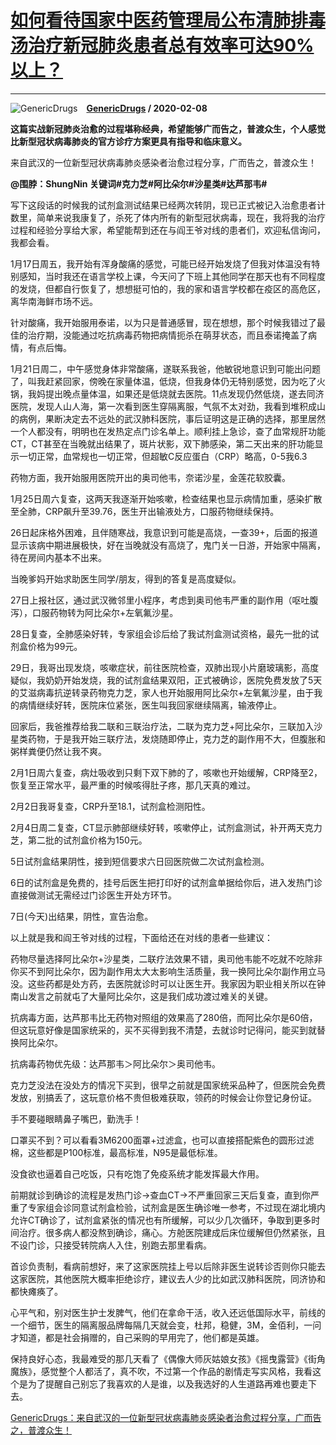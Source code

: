 # [如何看待国家中医药管理局公布清肺排毒汤治疗新冠肺炎患者总有效率可达90%以上？](https://www.zhihu.com/answer/1004637591)

--------------------------------------------------------------------------------------

![GenericDrugs](https://pic1.zhimg.com/v2-d4cc91a6a6a850e79f76b5158a259b05.jpg?source=1940ef5c "GenericDrugs")&emsp;**[GenericDrugs](https://www.zhihu.com/people/genericdrugs) / 2020-02-08**

 **这篇实战新冠肺炎治愈的过程堪称经典，希望能够广而告之，普渡众生，个人感觉比新型冠状病毒肺炎的官方诊疗方案更具有指导和临床意义。** 

来自武汉的一位新型冠状病毒肺炎感染者治愈过程分享，广而告之，普渡众生！

 **@围脖：ShungNin 关键词#克力芝#阿比朵尔#沙星类#达芦那韦#** 

写下这段话的时候我的试剂盒测试结果已经两次转阴，现已正式被记入治愈患者计数里，简单来说我康复了，杀死了体内所有的新型冠状病毒，现在，我将我的治疗过程和经验分享给大家，希望能帮到还在与阎王爷对线的患者们，欢迎私信询问，我都会看。

1月17日周五，我开始有浑身酸痛的感觉，可能已经开始发烧了但我对体温没有特别感知，当时我还在语言学校上课，今天问了下班上其他同学在那天也有不同程度的发烧，但都自行恢复了，想想挺可怕的，我的家和语言学校都在疫区的高危区，离华南海鲜市场不远。

针对酸痛，我开始服用泰诺，以为只是普通感冒，现在想想，那个时候我错过了最佳的治疗期，没能通过吃抗病毒药物把病情扼杀在萌芽状态，而且泰诺掩盖了病情，有点后悔。

1月21日周二，中午感觉身体非常酸痛，遂联系我爸，他敏锐地意识到可能出问题了，叫我赶紧回家，傍晚在家量体温，低烧，但我身体仍无特别感觉，因为吃了火锅，我妈提出晚点量体温，如果还是低烧就去医院。11点发现仍然低烧，遂去同济医院，发现人山人海，第一次看到医生穿隔离服，气氛不太对劲，我看到堆积成山的病例，果断决定去不远处的武汉肺科医院，事后证明这是正确的选择，那里居然一个人都没有，明明也在发热定点门诊名单上。顺利挂上急诊，查了血常规肝功能CT，CT甚至在当晚就出结果了，斑片状影，双下肺感染，第二天出来的肝功能显示一切正常，血常规也一切正常，但超敏C反应蛋白（CRP）略高，0-5我6.3

药物方面，我开始服用医院开出的奥司他韦，奈诺沙星，金莲花软胶囊。

1月25日周六复查，这两天我逐渐开始咳嗽，检查结果也显示病情加重，感染扩散至全肺，CRP飙升至39.76，医生开出输液处方，口服药物继续保持。

26日起床格外困难，且伴随寒战，我意识到可能是高烧，一查39+，后面的报道显示该病中期进展极快，好在当晚就没有高烧了，鬼门关一日游，开始家中隔离，待在房间内基本不出来。

当晚爹妈开始求助医生同学/朋友，得到的答复是高度疑似。

27日上报社区，通过武汉微邻里小程序，考虑到奥司他韦严重的副作用（呕吐腹泻），口服药物转为阿比朵尔+左氧氟沙星。

28日复查，全肺感染好转，专家组会诊后给了我试剂盒测试资格，最先一批的试剂盒价格为99元。

29日，我哥出现发烧，咳嗽症状，前往医院检查，双肺出现小片磨玻璃影，高度疑似，我奶奶开始发烧，我的试剂盒结果双阳，正式被确诊，医院免费发放了5天的艾滋病毒抗逆转录药物克力芝，家人也开始服用阿比朵尔+左氧氟沙星，由于我的病情继续好转，医院床位紧张，医生叫我回家继续隔离，输液停止。

回家后，我爸推荐给我二联和三联治疗法，二联为克力芝+阿比朵尔，三联加入沙星类药物，于是我开始三联疗法，发烧随即停止，克力芝的副作用不大，但腹胀和粥样粪便仍然让我不爽。

2月1日周六复查，病灶吸收到只剩下双下肺的了，咳嗽也开始缓解，CRP降至2，恢复至正常水平，最严重的时候咳得肚子疼，那几天真的难过。

2月2日我哥复查，CRP升至18.1，试剂盒检测阳性。

2月4日周二复查，CT显示肺部继续好转，咳嗽停止，试剂盒测试，补开两天克力芝，第二批的试剂盒价格为150元。

5日试剂盒结果阴性，接到短信要求六日回医院做二次试剂盒检测。

6日的试剂盒是免费的，挂号后医生把打印好的试剂盒单据给你后，进入发热门诊直接做测试无需经过门诊医生开处方环节。

7日(今天)出结果，阴性，宣告治愈。

以上就是我和阎王爷对线的过程，下面给还在对线的患者一些建议：

药物尽量选择阿比朵尔+沙星类，二联疗法效果不错，奥司他韦能不吃就不吃除非你买不到阿比朵尔，因为副作用太大太影响生活质量，我一换阿比朵尔副作用立马没。这些药都是处方药，去医院就诊时可以让医生开。我家因为职业相关所以在钟南山发言之前就屯了大量阿比朵尔，这是我们成功渡过难关的关键。

抗病毒方面，达芦那韦比无药物对照组的效果高了280倍，而阿比朵尔是60倍，但这玩意好像是国家统采的，买不买得到我不清楚，去就诊时记得问，能买到就替换阿比朵尔。

抗病毒药物优先级：达芦那韦＞阿比朵尔＞奥司他韦。

克力芝没法在没处方的情况下买到，很早之前就是国家统采品种了，但医院会免费发放，别搞丢了，这玩意价格不贵但极难获取，领药的时候会让你登记身份证。

手不要碰眼睛鼻子嘴巴，勤洗手！

口罩买不到？可以看看3M6200面罩+过滤盒，也可以直接搭配紫色的圆形过滤棉，这些都是P100标准，最高标准，N95是最低标准。

没食欲也逼着自己吃饭，只有吃饱了免疫系统才能发挥最大作用。

前期就诊到确诊的流程是发热门诊→查血CT→不严重回家三天后复查，直到你严重了专家组会诊同意试剂盒检验，试剂盒是医生确诊唯一参考，不过现在湖北境内允许CT确诊了，试剂盒紧张的情况也有所缓解，可以少几次循环，争取到更多时间治疗。很多病人都没熬到确诊，痛心。方舱医院建成后床位缓解但仍然紧张，且不设门诊，只接受转院病人入住，别跑去那里看病。

首诊负责制，看病前想好，来了这家医院挂上号以后除非医生说转诊否则你只能去这家医院，其他医院大概率拒绝诊疗，建议去人少的比如武汉肺科医院，同济协和都快瘫痪了。

心平气和，别对医生护士发脾气，他们在拿命干活，收入还远低国际水平，前线的一个细节，医生的隔离服品牌每隔几天就会变，杜邦，稳健，3M，金佰利，一问才知道，都是社会捐赠的，自己采购的早用完了，他们都是英雄。

保持良好心态，我最难受的那几天看了《偶像大师灰姑娘女孩》《摇曳露营》《街角魔族》，感觉整个人都活了，真不吹，不过第一个作品的剧情走写实风格，我看这个是为了提醒自己别忘了我喜欢的人是谁，以及我选好的人生道路再难也要走下去。

[GenericDrugs：来自武汉的一位新型冠状病毒肺炎感染者治愈过程分享，广而告之，普渡众生！](https://zhuanlan.zhihu.com/p/105679941)

